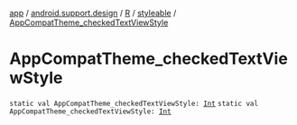 [app](../../../index.md) / [android.support.design](../../index.md) / [R](../index.md) / [styleable](index.md) / [AppCompatTheme_checkedTextViewStyle](.)

# AppCompatTheme_checkedTextViewStyle

`static val AppCompatTheme_checkedTextViewStyle: `[`Int`](https://kotlinlang.org/api/latest/jvm/stdlib/kotlin/-int/index.html)
`static val AppCompatTheme_checkedTextViewStyle: `[`Int`](https://kotlinlang.org/api/latest/jvm/stdlib/kotlin/-int/index.html)